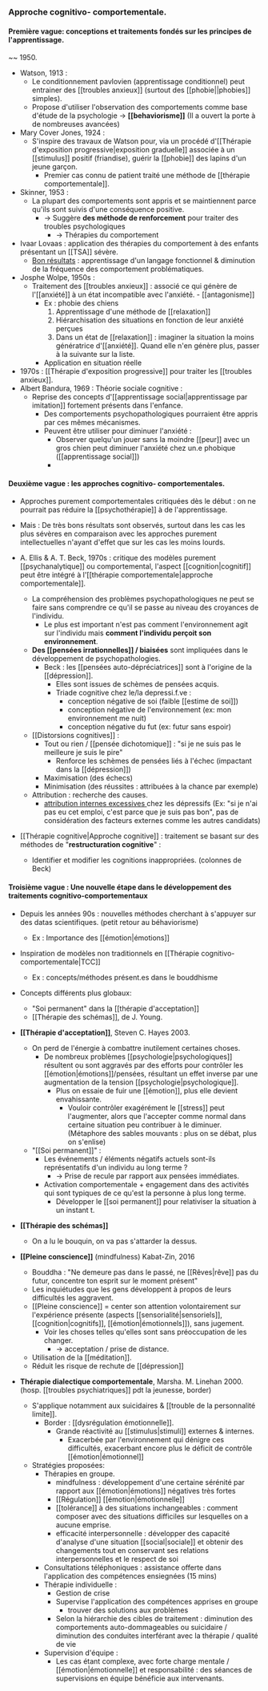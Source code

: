 ### Approche cognitivo- comportementale.

#### Première vague: conceptions et traitements fondés sur les principes de l'apprentissage. 
~~ 1950.

- Watson, 1913 :
	- Le conditionnement pavlovien (apprentissage conditionnel) peut entrainer des [[troubles anxieux]] (surtout des [[phobie||phobies]] simples).
	- Propose d'utiliser l'observation des comportements comme base d'étude de la psychologie -> **[[behaviorisme]]** (Il a ouvert la porte à de nombreuses avancées)
- Mary Cover Jones, 1924 : 
	- S'inspire des travaux de Watson pour, via un procédé d'[[Thérapie d'exposition progressive|exposition graduelle]] associée à un [[stimulus]] positif (friandise), guérir la [[phobie]] des lapins d'un jeune garçon.
		- Premier cas connu de patient traité une méthode de [[thérapie comportementale]]. 
- Skinner, 1953 :
	- La plupart des comportements sont appris et se maintiennent parce qu'ils sont suivis d'une conséquence positive. 
		- -> Suggère **des méthode de renforcement** pour traiter des troubles psychologiques 
			- -> Thérapies du comportement
- Ivaar Lovaas : application des thérapies du comportement à des enfants présentant un [[TSA]] sévère. 
	- <u>Bon résultats</u> : apprentissage d'un langage fonctionnel & diminution de la fréquence des comportement problématiques.
- Josphe Wolpe, 1950s :
	- Traitement des [[troubles anxieux]] : associé ce qui génère de l'[[anxiété]] à un état incompatible avec l'anxiété. - [[antagonisme]]
		- Ex : phobie des chiens
			1. Apprentissage d'une méthode de [[relaxation]]
			2. Hiérarchisation des situations en fonction de leur anxiété perçues
			3. Dans un état de [[relaxation]] : imaginer la situation la moins génératrice d'[[anxiété]]. Quand elle n'en génère plus, passer à la suivante sur la liste. 
		- Application en situation réelle
- 1970s : [[Thérapie d'exposition progressive]] pour traiter les [[troubles anxieux]]. 
- Albert Bandura, 1969 : Théorie sociale cognitive :
	- Reprise des concepts d'[[apprentissage social|apprentissage par imitation]] fortement présents dans l'enfance.
		- Des comportements psychopathologiques pourraient être appris par ces mêmes mécanismes.
		- Peuvent être utiliser pour diminuer l'anxiété :
			- Observer quelqu'un jouer sans la moindre [[peur]] avec un gros chien peut diminuer l'anxiété chez un.e phobique ([[apprentissage social]])
			- 

#### Deuxième vague : les approches cognitivo- comportementales. 

- Approches purement comportementales critiquées dès le début : on ne pourrait pas réduire la [[psychothérapie]] à de l'apprentissage. 
- Mais : De très bons résultats sont observés, surtout dans les cas les plus sévères en comparaison avec les approches purement intellectuelles n'ayant d'effet que sur les cas les moins lourds. 

- A. Ellis & A. T. Beck, 1970s : critique des modèles purement [[psychanalytique]] ou comportemental, l'aspect [[cognition|cognitif]] peut être intégré à l'[[thérapie comportementale|approche comportementale]]. 
	- La compréhension des problèmes psychopathologiques ne peut se faire sans comprendre ce qu'il se passe au niveau des croyances de l'individu. 
		- Le plus est important n'est pas comment l'environnement agit sur l'individu mais **comment l'individu perçoit son environnement**. 
	- **Des [[pensées irrationnelles]] / biaisées** sont impliquées dans le développement de psychopathologies. 
		- Beck : les [[pensées auto-dépréciatrices]] sont à l'origine de la [[dépression]]. 
			- Elles sont issues de schèmes de pensées acquis. 
			- Triade cognitive chez le/la depressi.f.ve :
				- conception négative de soi (faible [[estime de soi]])
				- conception négative de l'environnement (ex: mon environnement me nuit)
				- conception négative du fut (ex: futur sans espoir)
	- [[Distorsions cognitives]] :
		- Tout ou rien / [[pensée dichotomique]] : "si je ne suis pas le meilleure je suis le pire"
			- Renforce les schèmes de pensées liés à l'échec (impactant dans la [[dépression]])
		- Maximisation (des échecs)
		- Minimisation (des réussites : attribuées à la chance par exemple)
	- Attribution : recherche des causes.
		- <u>attribution internes excessives </u>chez les dépressifs (Ex: "si je n'ai pas eu cet emploi, c'est parce que je suis pas bon", pas de considération des facteurs externes comme les autres candidats)

- [[Thérapie cognitive|Approche cognitive]] : traitement se basant sur des méthodes de "**restructuration cognitive**" :
	- Identifier et modifier les cognitions inappropriées. (colonnes de Beck)

 #### Troisième vague : Une nouvelle étape dans le développement des traitements cognitivo-comportementaux 

- Depuis les années 90s : nouvelles méthodes cherchant à s'appuyer sur des datas scientifiques. (petit retour au béhaviorisme)
	- Ex : Importance des [[émotion|émotions]] 
- Inspiration de modèles non traditionnels en [[Thérapie cognitivo- comportementale|TCC]]
	- Ex : concepts/méthodes présent.es dans le bouddhisme 
- Concepts différents plus globaux:
	- "Soi permanent" dans la [[thérapie d'acceptation]]
	- [[Thérapie des schémas]], de J. Young.

- **[[Thérapie d'acceptation]]**, Steven C. Hayes 2003.
	- On perd de l'énergie à combattre inutilement certaines choses. 
		- De nombreux problèmes [[psychologie|psychologiques]] résultent ou sont aggravés par des efforts pour contrôler les [[émotion|émotions]]/pensées, résultant un effet inverse par une augmentation de la tension [[psychologie|psychologique]]. 
			- Plus on essaie de fuir une [[émotion]], plus elle devient envahissante. 
				- Vouloir contrôler exagérément le [[stress]] peut l'augmenter, alors que l'accepter comme normal dans certaine situation peu contribuer à le diminuer. (Métaphore des sables mouvants : plus on se débat, plus on s'enlise)
	- "[[Soi permanent]]" :
		- Les événements / éléments négatifs actuels sont-ils représentatifs d'un individu au long terme ? 
			- -> Prise de recule par rapport aux pensées immédiates. 
		- Activation comportementale + engagement dans des activités qui sont typiques de ce qu'est la personne à plus long terme. 
			- Développer le [[soi permanent]] pour relativiser la situation à un instant t. 

- **[[Thérapie des schémas]]**
	- On a lu le bouquin, on va pas s'attarder la dessus. 

- **[[Pleine conscience]]** (mindfulness) Kabat-Zin, 2016
	- Bouddha : "Ne demeure pas dans le passé, ne [[Rêves|rêve]] pas du futur, concentre ton esprit sur le moment présent"
	- Les inquiétudes que les gens développent à propos de leurs difficultés les aggravent. 
	- [[Pleine conscience]] = center son attention volontairement sur l'expérience présente (aspects [[sensorialité|sensoriels]], [[cognition|cognitifs]], [[émotion|émotionnels]]), sans jugement. 
		- Voir les choses telles qu'elles sont sans préoccupation de les changer. 
			- -> acceptation / prise de distance. 
	- Utilisation de la [[méditation]]. 
	- Réduit les risque de rechute de [[dépression]]

- **Thérapie dialectique comportementale**, Marsha. M. Linehan 2000. (hosp. [[troubles psychiatriques]] pdt la jeunesse, border)
	- S'applique notamment aux suicidaires & [[trouble de la personnalité limite]].
		- Border : [[dysrégulation émotionnelle]]. 
			- Grande réactivité au [[stimulus|stimuli]] externes & internes. 
				- Exacerbée par l'environnement qui dénigre ces difficultés, exacerbant encore plus le déficit de contrôle [[émotion|émotionnel]]
	- Stratégies proposées:
		- Thérapies en groupe. 
			- mindfulness : développement d'une certaine sérénité par rapport aux [[émotion|émotions]] négatives très fortes 
			- [[Régulation]] [[émotion|émotionnelle]]
			- [[tolérance]] à des situations inchangeables : comment composer avec des situations difficiles sur lesquelles on a aucune emprise. 
			- efficacité interpersonnelle : développer des capacité d'analyse d'une situation [[social|sociale]] et obtenir des changements tout en conservant ses relations interpersonnelles et le respect de soi
		- Consultations téléphoniques : assistance offerte dans l'application des compétences ensiegnées (15 mins)
		- Thérapie individuelle :
			- Gestion de crise 
			- Supervise l'application des compétences apprises en groupe 
				- trouver des solutions aux problèmes 
			- Selon la hiérarchie des cibles de traitement : diminution des comportements auto-dommageables ou suicidaire / diminution des conduites interférant avec la thérapie / qualité de vie 
		- Supervision d'équipe : 
			- Les cas étant complexe, avec forte charge mentale / [[émotion|émotionnelle]] et responsabilité : des séances de supervisions en équipe bénéficie aux intervenants. 
